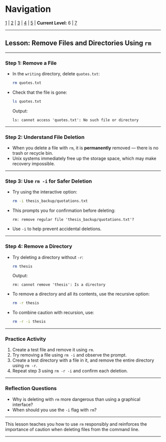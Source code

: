# Navigation
[1](./unix-shell-basics-creating-files-lv1.md) | [2](./unix-shell-basics-creating-files-lv2.md) | [3](./unix-shell-basics-creating-files-lv3.md) | [4](./unix-shell-basics-creating-files-lv4.md) | [5](./unix-shell-basics-creating-files-lv5.md) | **Current Level:** 6 | [7](./unix-shell-basics-creating-files-lv7.md)

---

## Lesson: Remove Files and Directories Using `rm`

---

### Step 1: Remove a File

* In the `writing` directory, delete `quotes.txt`:

  ```bash
  rm quotes.txt
  ```

* Check that the file is gone:

  ```bash
  ls quotes.txt
  ```

  Output:

  ```
  ls: cannot access 'quotes.txt': No such file or directory
  ```

---

### Step 2: Understand File Deletion

* When you delete a file with `rm`, it is **permanently** removed — there is no trash or recycle bin.
* Unix systems immediately free up the storage space, which may make recovery impossible.

---

### Step 3: Use `rm -i` for Safer Deletion

* Try using the interactive option:

  ```bash
  rm -i thesis_backup/quotations.txt
  ```

* This prompts you for confirmation before deleting:

  ```
  rm: remove regular file 'thesis_backup/quotations.txt'?
  ```

* Use `-i` to help prevent accidental deletions.

---

### Step 4: Remove a Directory

* Try deleting a directory without `-r`:

  ```bash
  rm thesis
  ```

  Output:

  ```
  rm: cannot remove 'thesis': Is a directory
  ```

* To remove a directory and all its contents, use the recursive option:

  ```bash
  rm -r thesis
  ```

* To combine caution with recursion, use:

  ```bash
  rm -r -i thesis
  ```

---

### Practice Activity

1. Create a test file and remove it using `rm`.
2. Try removing a file using `rm -i` and observe the prompt.
3. Create a test directory with a file in it, and remove the entire directory using `rm -r`.
4. Repeat step 3 using `rm -r -i` and confirm each deletion.

---

### Reflection Questions

* Why is deleting with `rm` more dangerous than using a graphical interface?
* When should you use the `-i` flag with `rm`?

---

This lesson teaches you how to use `rm` responsibly and reinforces the importance of caution when deleting files from the command line.

---
